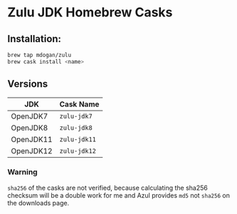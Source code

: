 # Zulu JDK Homebrew Casks


## Installation:

```bash
brew tap mdogan/zulu
brew cask install <name>
```

## Versions

| JDK | Cask Name |
|--|--|
| OpenJDK7 | `zulu-jdk7` |
| OpenJDK8 | `zulu-jdk8` |
| OpenJDK11 | `zulu-jdk11` |
| OpenJDK12 | `zulu-jdk12` |


### Warning

`sha256` of the casks are not verified, because calculating the sha256 checksum will be a double
work for me and Azul provides `md5` not `sha256` on the downloads page.
